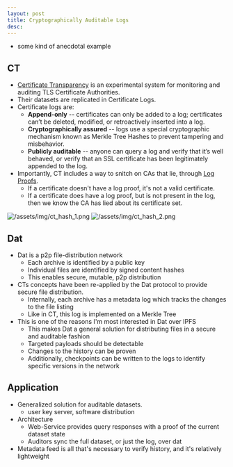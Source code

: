 ```yaml
---
layout: post
title: Cryptographically Auditable Logs
desc: 
---
```


- some kind of anecdotal example

## CT

- [Certificate Transparency](https://www.certificate-transparency.org/) is an experimental system for monitoring and auditing TLS Certificate Authorities.
- Their datasets are replicated in Certificate Logs.
- Certificate logs are:
  - **Append-only** -- certificates can only be added to a log; certificates can’t be deleted, modified, or retroactively inserted into a log. 
  - **Cryptographically assured** -- logs use a special cryptographic mechanism known as Merkle Tree Hashes to prevent tampering and misbehavior.
  - **Publicly auditable** -- anyone can query a log and verify that it’s well behaved, or verify that an SSL certificate has been legitimately appended to the log.
- Importantly, CT includes a way to snitch on CAs that lie, through [Log Proofs](https://www.certificate-transparency.org/log-proofs-work).
  - If a certificate doesn't have a log proof, it's not a valid certificate.
  - If a certificate does have a log proof, but is not present in the log, then we know the CA has lied about its certificate set.

![/assets/img/ct_hash_1.png](/assets/img/ct_hash_1.png)
![/assets/img/ct_hash_2.png](/assets/img/ct_hash_2.png)

## Dat

- Dat is a p2p file-distribution network
  - Each archive is identified by a public key
  - Individual files are identified by signed content hashes
  - This enables secure, mutable, p2p distribution
- CTs concepts have been re-applied by the Dat protocol to provide secure file distribution.
  - Internally, each archive has a metadata log which tracks the changes to the file listing
  - Like in CT, this log is implemented on a Merkle Tree
- This is one of the reasons I'm most interested in Dat over IPFS
  - This makes Dat a general solution for distributing files in a secure and auditable fashion
  - Targeted payloads should be detectable
  - Changes to the history can be proven
  - Additionally, checkpoints can be written to the logs to identify specific versions in the network

## Application

- Generalized solution for auditable datasets.
  - user key server, software distribution
- Architecture
  - Web-Service provides query responses with a proof of the current dataset state
  - Auditors sync the full dataset, or just the log, over dat
- Metadata feed is all that's necessary to verify history, and it's relatively lightweight

